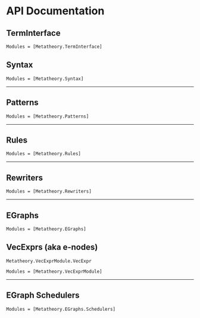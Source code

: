 # API Documentation


## TermInterface

```@autodocs
Modules = [Metatheory.TermInterface]

```
## Syntax

```@autodocs
Modules = [Metatheory.Syntax]
```

---

## Patterns

```@autodocs
Modules = [Metatheory.Patterns]
```

---

## Rules 

```@autodocs
Modules = [Metatheory.Rules]
```

---

## Rewriters

```@autodocs
Modules = [Metatheory.Rewriters]
```

---

## EGraphs

```@autodocs
Modules = [Metatheory.EGraphs]
```

## VecExprs (aka e-nodes)

```@docs
Metatheory.VecExprModule.VecExpr
```

```@autodocs
Modules = [Metatheory.VecExprModule]
```

---

## EGraph Schedulers

```@autodocs
Modules = [Metatheory.EGraphs.Schedulers]
```
